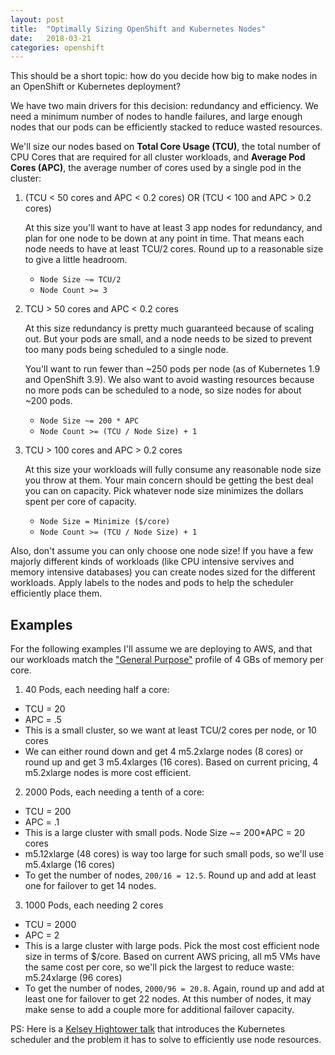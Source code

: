 ```yaml
---
layout: post
title:  "Optimally Sizing OpenShift and Kubernetes Nodes"
date:   2018-03-21
categories: openshift 
---
```


This should be a short topic: how do you decide how big to make nodes in an
OpenShift or Kubernetes deployment?

We have two main drivers for this decision: redundancy and efficiency. We need 
a minimum number of nodes to handle failures, and large enough nodes that our pods can be 
efficiently stacked to reduce wasted resources.

We'll size our nodes based on **Total Core Usage (TCU)**, the total number of CPU Cores that are 
required for all cluster workloads, and **Average Pod Cores (APC)**, the average
number of cores used by a single pod in the cluster:

1. (TCU < 50 cores and APC < 0.2 cores) OR (TCU < 100 and APC > 0.2 cores)

    At this size you'll want to have at least 3 app nodes for redundancy, and plan for one node to be down at any point in time. That means each node needs to have at least TCU/2 cores. Round up to a reasonable size to give a little headroom.

    * `Node Size ~= TCU/2`
    * `Node Count >= 3`

2. TCU > 50 cores and APC < 0.2 cores

    At this size redundancy is pretty much guaranteed because of scaling out.
    But your pods are small, and a node needs to be sized to prevent too many 
    pods being scheduled to a single node.

    You'll want to run fewer than ~250 pods per node (as of Kubernetes 1.9 and
    OpenShift 3.9). We also want to avoid wasting resources because no more 
    pods can be scheduled to a node, so size nodes for about ~200 pods.

    * `Node Size ~= 200 * APC`
    * `Node Count >= (TCU / Node Size) + 1`

3. TCU > 100 cores and APC > 0.2 cores

    At this size your workloads will fully consume any reasonable node size you
    throw at them. Your main concern should be getting the best deal you can on
    capacity. Pick whatever node size minimizes the dollars spent per core of
    capacity.

    * `Node Size = Minimize ($/core)`
    * `Node Count >= (TCU / Node Size) + 1`


Also, don't assume you can only choose one node size! If you have a few majorly
different kinds of workloads (like CPU intensive servives and memory intensive 
databases) you can create nodes sized for the different workloads. Apply labels
to the nodes and pods to help the scheduler efficiently place them.

Examples
--------

For the following examples I'll assume we are deploying to AWS, and that our 
workloads match the ["General Purpose"](https://aws.amazon.com/ec2/instance-types/) profile of 4 GBs of memory per core.

1. 40 Pods, each needing half a core:
  * TCU = 20
  * APC = .5
  * This is a small cluster, so we want at least TCU/2 cores per node, or 10 cores
  * We can either round down and get 4 m5.2xlarge nodes (8 cores) or 
  round up and get 3 m5.4xlarges (16 cores). Based on current pricing,
  4 m5.2xlarge nodes is more cost efficient.

2. 2000 Pods, each needing a tenth of a core:
  * TCU = 200
  * APC = .1
  * This is a large cluster with small pods. Node Size ~= 200*APC = 20 cores
  * m5.12xlarge (48 cores) is way too large for such small pods, so we'll use m5.4xlarge (16 cores)
  * To get the number of nodes, `200/16 = 12.5`. Round up and add at least one
  for failover to get 14 nodes.
    
3. 1000 Pods, each needing 2 cores
  * TCU = 2000
  * APC = 2
  * This is a large cluster with large pods. Pick the most cost efficient node
  size in terms of $/core. Based on current AWS pricing, all m5 VMs have the 
  same cost per core, so we'll pick the largest to reduce waste: m5.24xlarge (96 cores)
  * To get the number of nodes, `2000/96 = 20.8`. Again, round up and add at 
  least one for failover to get 22 nodes. At this number of nodes, it may make
  sense to add a couple more for additional failover capacity.


PS: Here is a [Kelsey Hightower talk](https://youtu.be/HlAXp0-M6SY?t=559) that
introduces the Kubernetes scheduler and the problem it has to solve to 
efficiently use node resources.